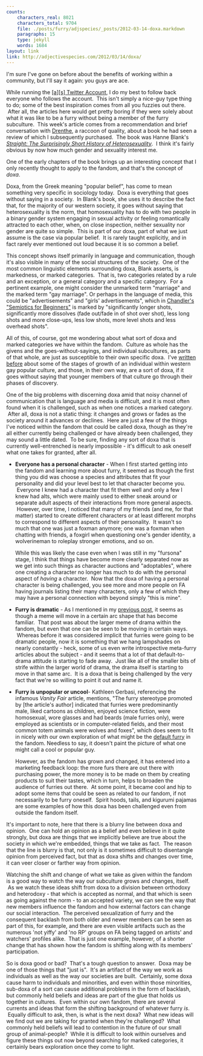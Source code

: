 ```yaml
---
counts:
    characters_real: 8021
    characters_total: 9704
    file: ./posts/furry/adjspecies/_posts/2012-03-14-doxa.markdown
    paragraphs: 15
    type: jekyll
    words: 1684
layout: link
link: http://adjectivespecies.com/2012/03/14/doxa/
---
```


I'm sure I've gone on before about the benefits of working within a community,
but I'll say it again: you guys are ace.

While running the [\[a\]\[s\] Twitter Account](http://twitter.com/adjspecies), I
do my best to follow back everyone who follows the account.  This isn't simply a
nice-guy type thing to do; some of the best inspiration comes from all you
fuzzies out there.  After all, the articles here would get pretty boring if they
were solely about what it was like to be a furry without being a member of the
furry subculture.  This week's article comes from a recommendation and brief
conversation with [Drenthe](https://twitter.com/itsdrenthe), a raccoon of
quality, about a book he had seen a review of which I subsequently purchased.
 The book was Hanne Blank's [*Straight: The Surprisingly Short History of
Heterosexuality*](http://www.amazon.com/gp/product/0807044431/).  I think it's
fairly obvious by now how much gender and sexuality interest me.

One of the early chapters of the book brings up an interesting concept that I
only recently thought to apply to the fandom, and that's the concept of
*doxa*.<!--more-->

Doxa, from the Greek meaning "popular belief", has come to mean something very
specific in sociology today.  Doxa is everything that goes without saying in a
society.  In Blank's book, she uses it to describe the fact that, for the
majority of our western society, it goes without saying that heterosexuality is
the norm, that homosexuality has to do with two people in a binary gender system
engaging in sexual activity or feeling romantically attracted to each other,
when, on close inspection, neither sexuality nor gender are quite so simple.
 This is part of our doxa, part of what we just assume is the case via popular
belief.  It is rarely taught explicitly, and in fact rarely ever mentioned out
loud because it is so common a belief.

This concept shows itself primarily in language and communication, though it's
also visible in many of the social structures of the society.  One of the most
common linguistic elements surrounding doxa, Blank asserts, is markedness, or
marked categories.  That is, two categories related by a rule and an exception,
or a general category and a specific category.  For a pertinent example, one
might consider the unmarked term "marriage" and the marked term "gay marriage".
Or perhaps in the language of media, this could be "advertisements" and "girls'
advertisements", which in [Chandler's "Semiotics for
Beginners"](http://www.aber.ac.uk/media/Documents/S4B/sem05.html) is marked by
"significantly longer shots, significantly more dissolves (fade out/fade in of
shot over shot), less long shots and more close-ups, less low shots, more level
shots and less overhead shots".

All of this, of course, got me wondering about what sort of doxa and marked
categories we have within the fandom.  Culture as whole has the givens and the
goes-without-sayings, and individual subcultures, as parts of that whole, are
just as susceptible to their own specific doxa.  I've [written
before](http://adjectivespecies.com/2012/02/01/eighty-twenty/) about some of the
stages of growth of an individual within western gay popular culture, and those,
in their own way, are a sort of doxa, if it goes without saying that younger
members of that culture go through their phases of discovery.

One of the big problems with discerning doxa amid that noisy channel of
communication that is language and media is difficult, and it is most often
found when it is challenged, such as when one notices a marked category.  After
all, doxa is not a static thing: it changes and grows or fades as the society
around it advances or declines.  Here are just a few of the things I've noticed
within the fandom that could be called doxa, though as they're all either
currently being challenged or have already been challenged, they may sound a
little dated.  To be sure, finding any sort of doxa that is currently
well-entrenched is nearly impossible - it's difficult to ask oneself what one
takes for granted, after all.

* **Everyone has a personal character** - When I first started getting into the
fandom and learning more about furry, it seemed as though the first thing you
did was choose a species and attributes that fit your personality and did your
level best to let that character become you.  Everyone I knew had a character
that fit them well and only a few I knew had alts, which were mainly used to
either sneak around or separate adult aspects of their interactions from more
general aspects.  However, over time, I noticed that many of my friends (and me,
for that matter) started to create different characters or at least different
morphs to correspond to different aspects of their personality.  It wasn't so
much that one was just a foxman anymore; one was a foxman when chatting with
friends, a foxgirl when questioning one's gender identity, a wolverineman to
roleplay stronger emotions, and so on.

  While this was likely the case even when I was still in my "fursona" stage, I
  think that things have become more clearly separated now as we get into such
  things as character auctions and "adoptables", where one creating a character
  no longer has much to do with the personal aspect of *having* a character.
   Now that the doxa of having a personal character is being challenged, you see
  more and more people on FA having journals listing their many characters, only
  a few of which they may have a personal connection with beyond simply "this is
  mine".

* **Furry is dramatic** - As I mentioned in my [previous
post](http://adjectivespecies.com/2012/02/29/the-dramagogues-episode-3-making-waves/),
it seems as though a meme will move in a certain arc shape that has become
familiar.  That post was about the larger meme of drama within the fandom, but
even that one can be seen to be moving in certain ways.  Whereas before it was
considered implicit that furries were going to be dramatic people, now it is
something that we hang lampshades on nearly constantly - heck, some of us even
write introspective meta-furry articles about the subject - and it seems that a
lot of that default-to-drama attitude is starting to fade away.  Just like all
of the smaller bits of strife within the larger world of drama, the drama itself
is starting to move in that same arc.   It is a doxa that is being challenged by
the very fact that we're so willing to point it out and name it.

* **Furry is unpopular or uncool**- Kathleen Gerbasi, referencing the infamous
*Vanity Fair* article, mentions, "The furry stereotype promoted by \[the
article's author\] indicated that furries were predominantly male, liked cartoons
as children, enjoyed science fiction, were homosexual, wore glasses and had
beards (male furries only), were employed as scientists or in computer-related
fields, and their most common totem animals were wolves and foxes", which does
seem to fit in nicely with our own exploration of what might be the [default
furry](http://adjectivespecies.com/2011/11/09/the-default-furry/) in the fandom.
Needless to say, it doesn't paint the picture of what one might call a cool or
popular guy.

  However, as the fandom has grown and changed, it has entered into a marketing
  feedback loop: the more furs there are out there with purchasing power, the
  more money is to be made on them by creating products to suit their tastes,
  which in turn, helps to broaden the audience of furries out there.  At some
  point, it became cool and hip to adopt some items that could be seen as
  related to our fandom, if not necessarily to be furry oneself.  Spirit hoods,
  tails, and kigurumi pajamas are some examples of how this doxa has been
  challenged even from outside the fandom itself.

It's important to note, here that there is a blurry line between doxa and
opinion.  One can hold an opinion as a belief and even believe in it quite
strongly, but doxa are things that we implicitly believe are true about the
society in which we're embedded, things that we take as fact.  The reason that
the line is blurry is that, not only is it sometimes difficult to disentangle
opinion from perceived fact, but that as doxa shifts and changes over time, it
can veer closer or farther way from opinion.

Watching the shift and change of what we take as given within the fandom is a
good way to watch the way our subculture grows and changes, itself.  As we watch
these ideas shift from doxa to a division between orthodoxy and heterodoxy -
that which is accepted as normal, and that which is seen as going against the
norm - to an accepted variety, we can see the way that new members influence the
fandom and how external factors can change our social interaction.  The
perceived sexualization of furry and the consequent backlash from both older and
newer members can be seen as part of this, for example, and there are even
visible artifacts such as the numerous 'not yiffy' and 'no RP' groups on FA
being tagged on artists' and watchers' profiles alike.  That is just one
example, however, of a shorter change that has shown how the fandom is shifting
along with its members' participation.

So is doxa good or bad?  That's a tough question to answer.  Doxa may be one of
those things that "just is".  It's an artifact of the way we work as individuals
as well as the way our societies are built.  Certainly, some doxa cause harm to
individuals and minorities, and even within those minorities, sub-doxa of a sort
can cause additional problems in the form of backlash, but commonly held beliefs
and ideas are part of the glue that holds us together in cultures.  Even within
our own fandom, there are several currents and ideas that form the shifting
background of whatever furry *is*.  Equally difficult to ask, then, is what is
the next doxa?  What new ideas will we find out we are taking for granted when
they're challenged?  What commonly held beliefs will lead to contention in the
future of our small group of animal-people?  While it is difficult to look
within ourselves and figure these things out now beyond searching for marked
categories, it certainly bears exploration once they come to light.
